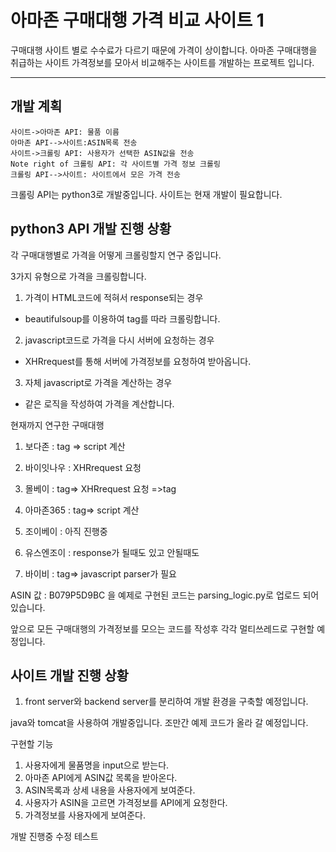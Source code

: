 ﻿아마존 구매대행 가격 비교 사이트 1
===================


구매대행 사이트 별로 수수료가 다르기 때문에 가격이 상이합니다. 아마존 구매대행을 취급하는 사이트 가격정보를 모아서 비교해주는 사이트를 개발하는 프로젝트 입니다.

----------


개발 계획
------------- 

```sequence
사이트->아마존 API: 물품 이름 
아마존 API-->사이트:ASIN목록 전송
사이트->크롤링 API: 사용자가 선택한 ASIN값을 전송
Note right of 크롤링 API: 각 사이트별 가격 정보 크롤링
크롤링 API-->사이트: 사이트에서 모은 가격 전송
```
크롤링 API는 python3로 개발중입니다.
사이트는 현재 개발이 필요합니다.


python3 API 개발 진행 상황
-------------

각 구매대행별로 가격을 어떻게 크롤링할지 연구 중입니다.

3가지 유형으로 가격을 크롤링합니다.

1. 가격이 HTML코드에 적혀서 response되는 경우
 - beautifulsoup를 이용하여 tag를 따라 크롤링합니다.
2. javascript코드로 가격을 다시 서버에 요청하는 경우
 - XHRrequest를 통해 서버에 가격정보를 요청하여 받아옵니다.
3. 자체 javascript로 가격을 계산하는 경우
 - 같은 로직을 작성하여 가격을 계산합니다.

현재까지 연구한 구매대행

1. 보다존  : tag => script 계산

2. 바이잇나우 :  XHRrequest 요청

3. 몰베이 : tag=> XHRrequest  요청 =>tag

4. 아마존365 :  tag=> script 계산

5. 조이베이 : 아직 진행중

6. 유스엔조이 : response가 될때도 있고 안될때도

7. 바이비 :  tag=> javascript parser가 필요






ASIN 값 : B079P5D9BC 을 예제로 구현된 코드는 parsing_logic.py로 업로드 되어있습니다.

앞으로 모든 구매대행의 가격정보를 모으는 코드를 작성후 각각 멀티쓰레드로 구현할 예정입니다.


사이트 개발 진행 상황
-------------

1. front server와 backend server를 분리하여 개발 환경을 구축할 예정입니다.

java와 tomcat을 사용하여 개발중입니다. 조만간 예제 코드가 올라 갈 예정입니다.


구현할 기능

1. 사용자에게 물품명을 input으로 받는다.
2. 아마존 API에게 ASIN값 목록을 받아온다.
3. ASIN목록과 상세 내용을 사용자에게 보여준다.
4. 사용자가 ASIN을 고르면 가격정보를 API에게 요청한다.
5. 가격정보를 사용자에게 보여준다.


개발 진행중 수정 테스트 